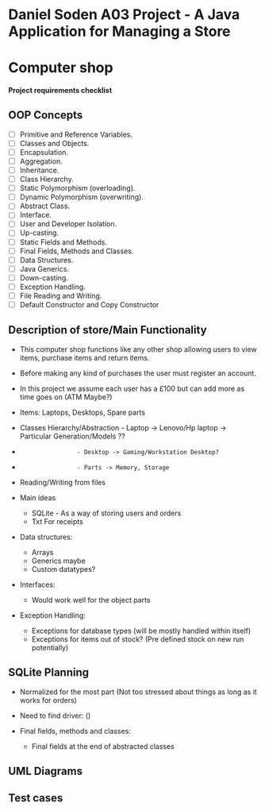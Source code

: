 # Daniel Soden A03 Project - A Java Application for Managing a Store

# Computer shop

#### Project requirements checklist

## OOP Concepts

- [ ] Primitive and Reference Variables.
- [ ] Classes and Objects.
- [ ] Encapsulation.
- [ ] Aggregation.
- [ ] Inheritance.
- [ ] Class Hierarchy.
- [ ] Static Polymorphism (overloading).
- [ ] Dynamic Polymorphism (overwriting).
- [ ] Abstract Class.
- [ ] Interface.
- [ ] User and Developer Isolation.
- [ ] Up-casting.
- [ ] Static Fields and Methods.
- [ ] Final Fields, Methods and Classes.
- [ ] Data Structures.
- [ ] Java Generics.
- [ ] Down-casting.
- [ ] Exception Handling.
- [ ] File Reading and Writing.
- [ ] Default Constructor and Copy Constructor

## Description of store/Main Functionality

- This computer shop functions like any other shop allowing users to view items, purchase items and return items.
- Before making any kind of purchases the user must register an account.
- In this project we assume each user has a £100 but can add more as time goes on (ATM Maybe?)
- Items: Laptops, Desktops, Spare parts
- Classes Hierarchy/Abstraction - Laptop -> Lenovo/Hp laptop -> Particular Generation/Models ??
-                     - Desktop -> Gaming/Workstation Desktop?
-                     - Parts -> Memory, Storage
- Reading/Writing from files
- Main ideas
    - SQLite - As a way of storing users and orders
    - Txt For receipts

- Data structures:
    - Arrays
    - Generics maybe
    - Custom datatypes?

- Interfaces:
    - Would work well for the object parts

- Exception Handling:
    - Exceptions for database types (will be mostly handled within itself)
    - Exceptions for items out of stock? (Pre defined stock on new run potentially)


## SQLite Planning

- Normalized for the most part (Not too stressed about things as long as it works for orders)
- Need to find driver: ()

- Final fields, methods and classes:
    - Final fields at the end of abstracted classes


## UML Diagrams

## Test cases
